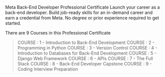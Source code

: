 Meta Back-End Developer Professional Certificate
Launch your career as a back-end developer. Build job-ready skills for an in-demand career and earn a credential from Meta. No degree or prior experience required to get started.

There are 9 Courses in this Professional Certificate
> COURSE : 1 - Introduction to Back-End Development
> COURSE : 2 - Programming in Python
> COURSE : 3 - Version Control
> COURSE : 4 - Introduction to Databases for Back-End Development
> COURSE : 5 - Django Web Framework
> COURSE : 6 - APIs
> COURSE : 7 - The Full Stack
> COURSE : 8 - Back-End Developer Capstone
> COURSE : 9 - Coding Interview Preparation